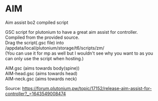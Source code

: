 # AIM
Aim assist bo2 compiled script

GSC script for plutonium to have a great aim assist for controller.  
Compiled from the provided source.  
Drag the script(.gsc file) into /appdata/local/plutonium/storage/t6/scripts/zm/  
(You can use it for mp as well but I wouldn't see why you want to as you can only use the script when hosting.)   

AIM.gsc (aims towards body(spine))  
AIM-head.gsc (aims towards head)  
AIM-neck.gsc (aims towards neck)  

Source: https://forum.plutonium.pw/topic/17152/release-aim-assist-for-controller?_=1643549008474
